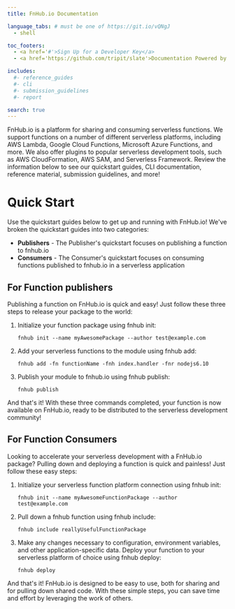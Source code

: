 ```yaml
---
title: FnHub.io Documentation

language_tabs: # must be one of https://git.io/vQNgJ
  - shell

toc_footers:
  - <a href='#'>Sign Up for a Developer Key</a>
  - <a href='https://github.com/tripit/slate'>Documentation Powered by Slate</a>

includes:
  #- reference_guides
  #- cli
  #- submission_guidelines
  #- report

search: true
---
```


FnHub.io is a platform for sharing and consuming serverless functions. We support functions on a number of different serverless platforms, including AWS Lambda, Google Cloud Functions, Microsoft Azure Functions, and more. We also offer plugins to popular serverless development tools, such as AWS CloudFormation, AWS SAM, and Serverless Framework. Review the information below to see our quickstart guides, CLI documentation, reference material, submission guidelines, and more!

# Quick Start

Use the quickstart guides below to get up and running with FnHub.io! We've broken the quickstart guides into two categories:

* **Publishers** - The Publisher's quickstart focuses on publishing a function to fnhub.io
* **Consumers** - The Consumer's quickstart focuses on consuming functions published to fnhub.io in a serverless application

## For Function publishers

Publishing a function on FnHub.io is quick and easy! Just follow these three steps to release your package to the world:

1. Initialize your function package using fnhub init:

    `fnhub init --name myAwesomePackage --author test@example.com`

2. Add your serverless functions to the module using fnhub add:

    `fnhub add -fn functionName -fnh index.handler -fnr nodejs6.10`

3. Publish your module to fnhub.io using fnhub publish:

    `fnhub publish`

And that's it! With these three commands completed, your function is now available on FnHub.io, ready to be distributed to the serverless development community!

## For Function Consumers

Looking to accelerate your serverless development with a FnHub.io package? Pulling down and deploying a function is quick and painless! Just follow these easy steps:

1. Initialize your serverless function platform connection using fnhub init:

    `fnhub init --name myAwesomeFunctionPackage --author test@example.com`


2. Pull down a fnhub function using fnhub include:

    `fnhub include reallyUsefulFunctionPackage`


3. Make any changes necessary to configuration, environment variables, and other application-specific data.
Deploy your function to your serverless platform of choice using fnhub deploy:

    `fnhub deploy`

And that's it! FnHub.io is designed to be easy to use, both for sharing and for pulling down shared code. With these simple steps, you can save time and effort by leveraging the work of others.
